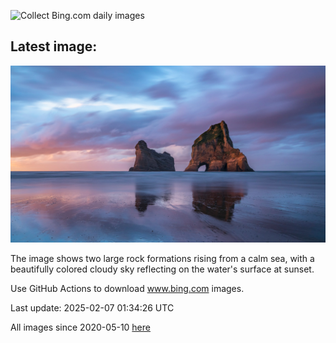 ![Collect Bing.com daily images](https://github.com/counter2015/bing-daily-images/workflows/Collect%20Bing.com%20daily%20images/badge.svg)
## Latest image:
![](images/WhararikiBeach.jpg)

The image shows two large rock formations rising from a calm sea, with a beautifully colored cloudy sky reflecting on the water's surface at sunset.

Use GitHub Actions to download www.bing.com images.

Last update: 2025-02-07 01:34:26 UTC

All images since 2020-05-10 [here](https://github.com/counter2015/bing-daily-images/tree/master/images)
